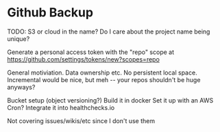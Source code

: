 # Github Backup

TODO: S3 or cloud in the name? Do I care about the project name being unique?

Generate a personal access token with the "repo" scope at https://github.com/settings/tokens/new?scopes=repo

General motiviation.
Data ownership etc.
No persistent local space.
Incremental would be nice, but meh -- your repos shouldn't be huge anyways?

Bucket setup (object versioning?)
Build it in docker
Set it up with an AWS Cron?
Integrate it into healthchecks.io

Not covering issues/wikis/etc since I don't use them

